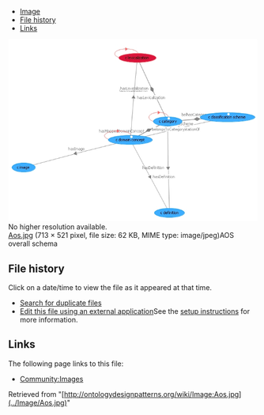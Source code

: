 * [Image](../Image/Aos.jpg#file)
* [File history](../Image/Aos.jpg#filehistory)
* [Links](../Image/Aos.jpg#filelinks)

[![Image:Aos.jpg](../images/b/bf/Aos.jpg)](../images/b/bf/Aos.jpg)  
No higher resolution available.  
[Aos.jpg](../images/b/bf/Aos.jpg)‎ (713 × 521 pixel, file size: 62 KB, MIME type: image/jpeg)AOS overall schema




## File history

Click on a date/time to view the file as it appeared at that time.



  
* [Search for duplicate files](http://ontologydesignpatterns.org/wiki/Special:FileDuplicateSearch/Aos.jpg "Special:FileDuplicateSearch/Aos.jpg")
* [Edit this file using an external application](http://ontologydesignpatterns.org/wiki/index.php?title=Image:Aos.jpg&action=edit&externaledit=true&mode=file "Image:Aos.jpg")See the [setup instructions](http://www.mediawiki.org/wiki/Manual:External_editors "http://www.mediawiki.org/wiki/Manual:External_editors") for more information.

## Links



The following page links to this file:


* [Community:Images](../Community/Images "Community:Images")


Retrieved from "[http://ontologydesignpatterns.org/wiki/Image:Aos.jpg](../Image/Aos.jpg)"